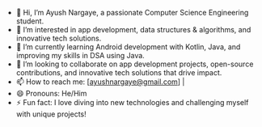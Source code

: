 - 👋 Hi, I’m Ayush Nargaye, a passionate Computer Science Engineering student.
- 👀 I’m interested in app development, data structures & algorithms, and innovative tech solutions.
- 🌱 I’m currently learning Android development with Kotlin, Java, and improving my skills in DSA using Java.
- 💞️ I’m looking to collaborate on app development projects, open-source contributions, and innovative tech solutions that drive impact.
- 📫 How to reach me: [ayushnargaye@gmail.com] |
- 😄 Pronouns: He/Him
- ⚡ Fun fact: I love diving into new technologies and challenging myself with unique projects!

<!---
AyushNargaye/AyushNargaye is a ✨ special ✨ repository because its `README.md` (this file) appears on your GitHub profile.
You can click the Preview link to take a look at your changes.
--->

